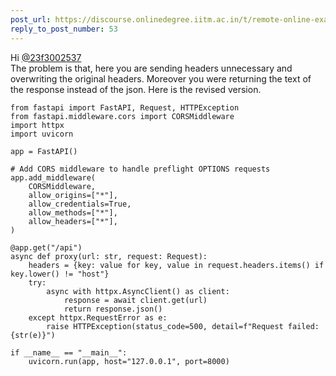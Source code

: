 ```yaml
---
post_url: https://discourse.onlinedegree.iitm.ac.in/t/remote-online-exam-tds-jan-2025/168832/94
reply_to_post_number: 53
---
```

Hi [@23f3002537](/u/23f3002537)  
The problem is that, here you are sending headers unnecessary and overwriting the original headers. Moreover you were returning the text of the response instead of the json. Here is the revised version.

```
from fastapi import FastAPI, Request, HTTPException
from fastapi.middleware.cors import CORSMiddleware
import httpx
import uvicorn

app = FastAPI()

# Add CORS middleware to handle preflight OPTIONS requests
app.add_middleware(
    CORSMiddleware,
    allow_origins=["*"],
    allow_credentials=True,
    allow_methods=["*"],
    allow_headers=["*"],
)

@app.get("/api")
async def proxy(url: str, request: Request):
    headers = {key: value for key, value in request.headers.items() if key.lower() != "host"}
    try:
        async with httpx.AsyncClient() as client:
            response = await client.get(url)
            return response.json()
    except httpx.RequestError as e:
        raise HTTPException(status_code=500, detail=f"Request failed: {str(e)}")

if __name__ == "__main__":
    uvicorn.run(app, host="127.0.0.1", port=8000)

```